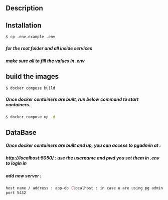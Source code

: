 ## Description

## Installation

```bash
$ cp .env.example .env
``` 
##### for the root folder and all inside services
##### make sure all to fill the values in .env

## build the images
```bash
$ docker compose build
```
##### Once docker containers are built, run below command to start containers.

```bash
$ docker compose up -d
```


## DataBase

##### Once docker containers are built and up, you can access to pgadmin at : 
##### http://localhost:5050/  : use the username and pwd you set them in .env to login in 
##### add new server :
```bash
host name / address : app-db (localhost : in case u are using pg admin not from the browser)
port 5432
```